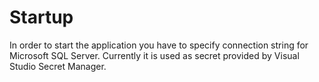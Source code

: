﻿# Startup
In order to start the application you have to specify connection string for Microsoft SQL Server. Currently it is used as secret provided by Visual Studio Secret Manager.